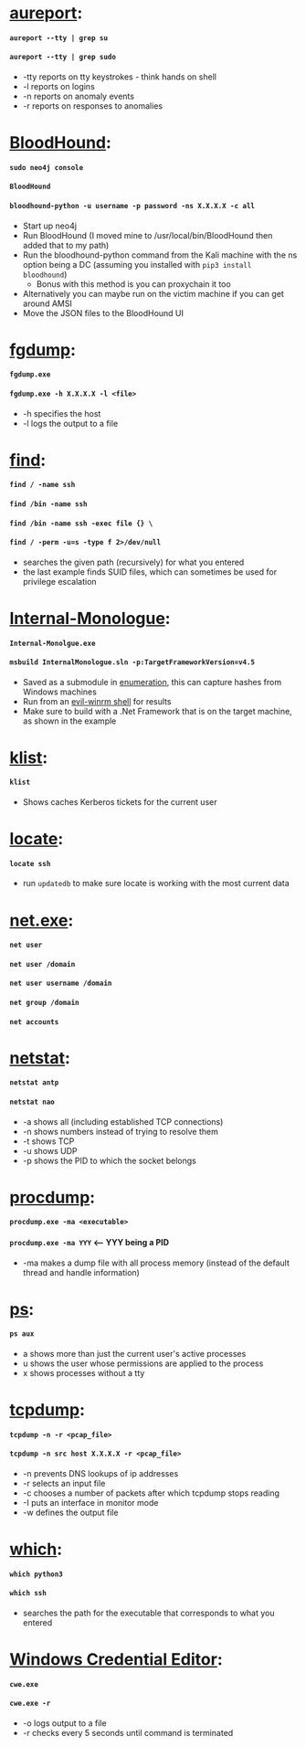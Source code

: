 # [aureport](https://linux.die.net/man/8/aureport):
#### `aureport --tty | grep su`
#### `aureport --tty | grep sudo`
  * -tty reports on tty keystrokes - think hands on shell
  * -l reports on logins
  * -n reports on anomaly events
  * -r reports on responses to anomalies

# [BloodHound](https://github.com/BloodHoundAD/BloodHound):
#### `sudo neo4j console`
#### `BloodHound`
#### `bloodhound-python -u username -p password -ns X.X.X.X -c all`
  * Start up neo4j
  * Run BloodHound (I moved mine to /usr/local/bin/BloodHound then added that to my path)
  * Run the bloodhound-python command from the Kali machine with the ns option being a DC (assuming you installed with `pip3 install bloodhound`)
    * Bonus with this method is you can proxychain it too
  * Alternatively you can maybe run on the victim machine if you can get around AMSI
  * Move the JSON files to the BloodHound UI

# [fgdump](https://web.archive.org/web/20191115054845/https://www.aldeid.com/wiki/FGDump):
#### `fgdump.exe`
#### `fgdump.exe -h X.X.X.X -l <file>`
  * -h specifies the host
  * -l logs the output to a file

# [find](https://linux.die.net/man/1/find): 
#### `find / -name ssh`
#### `find /bin -name ssh`
#### `find /bin -name ssh -exec file {} \`
#### `find / -perm -u=s -type f 2>/dev/null`
  * searches the given path (recursively) for what you entered
  * the last example finds SUID files, which can sometimes be used for privilege escalation

# [Internal-Monologue](https://github.com/eladshamir/Internal-Monologue):
#### `Internal-Monolgue.exe`
#### `msbuild InternalMonologue.sln -p:TargetFrameworkVersion=v4.5`
  * Saved as a submodule in [enumeration](https://github.com/kmanc/offensive_security/tree/master/scripts/enumeration), this can capture hashes from Windows machines
  * Run from an [evil-winrm shell](https://github.com/kmanc/offensive_security/blob/master/notes/access.md#evil-winrm) for results
  * Make sure to build with a .Net Framework that is on the target machine, as shown in the example 

# [klist](https://linux.die.net/man/1/klist):
#### `klist`
  * Shows caches Kerberos tickets for the current user

# [locate](https://linux.die.net/man/1/locate):
#### `locate ssh`
  * run `updatedb` to make sure locate is working with the most current data

# [net.exe](https://docs.microsoft.com/en-us/previous-versions/windows/it-pro/windows-server-2012-r2-and-2012/cc771865(v=ws.11)):
#### `net user`
#### `net user /domain`
#### `net user username /domain`
#### `net group /domain`
#### `net accounts`

# [netstat](https://linux.die.net/man/8/netstat):
#### `netstat antp`
#### `netstat nao`
  * -a shows all (including established TCP connections)
  * -n shows numbers instead of trying to resolve them
  * -t shows TCP
  * -u shows UDP
  * -p shows the PID to which the socket belongs

# [procdump](https://docs.microsoft.com/en-us/sysinternals/downloads/procdump):
#### `procdump.exe -ma <executable>`
#### `procdump.exe -ma YYY` <-- YYY being a PID
  * -ma makes a dump file with all process memory (instead of the default thread and handle information)

# [ps](https://man7.org/linux/man-pages/man1/ps.1.html):
#### `ps aux`
  * a shows more than just the current user's active processes
  * u shows the user whose permissions are applied to the process 
  * x shows processes without a tty

# [tcpdump](https://linux.die.net/man/8/tcpdump):
#### `tcpdump -n -r <pcap_file>`
#### `tcpdump -n src host X.X.X.X -r <pcap_file>`
  * -n prevents DNS lookups of ip addresses
  * -r selects an input file
  * -c chooses a number of packets after which tcpdump stops reading
  * -I puts an interface in monitor mode
  * -w defines the output file

# [which](https://linux.die.net/man/1/which):
#### `which python3` 
#### `which ssh`
  * searches the path for the executable that corresponds to what you entered

# [Windows Credential Editor](https://web.archive.org/web/20191115055522/https://www.aldeid.com/wiki/Windows-credentials-editor):
#### `cwe.exe`
#### `cwe.exe -r`
  * -o logs output to a file
  * -r checks every 5 seconds until command is terminated

